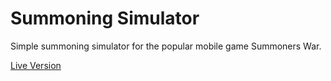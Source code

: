# Summoning Simulator

Simple summoning simulator for the popular mobile game Summoners War.

[Live Version](https://aokigit.github.io/Summoning-Simulator/ "Live Version")
